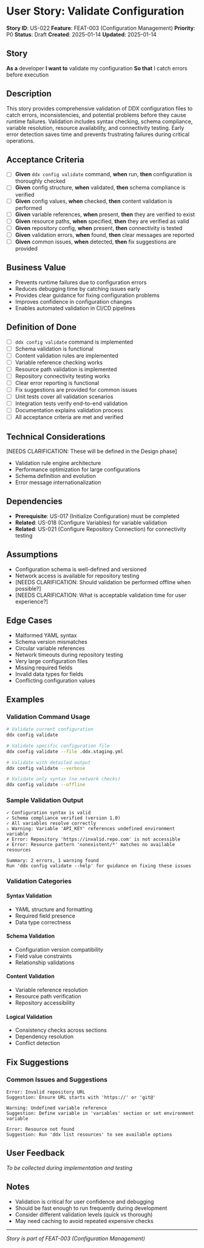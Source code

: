 # User Story: Validate Configuration

**Story ID**: US-022
**Feature**: FEAT-003 (Configuration Management)
**Priority**: P0
**Status**: Draft
**Created**: 2025-01-14
**Updated**: 2025-01-14

## Story
**As a** developer
**I want to** validate my configuration
**So that** I catch errors before execution

## Description
This story provides comprehensive validation of DDX configuration files to catch errors, inconsistencies, and potential problems before they cause runtime failures. Validation includes syntax checking, schema compliance, variable resolution, resource availability, and connectivity testing. Early error detection saves time and prevents frustrating failures during critical operations.

## Acceptance Criteria
- [ ] **Given** `ddx config validate` command, **when** run, **then** configuration is thoroughly checked
- [ ] **Given** config structure, **when** validated, **then** schema compliance is verified
- [ ] **Given** config values, **when** checked, **then** content validation is performed
- [ ] **Given** variable references, **when** present, **then** they are verified to exist
- [ ] **Given** resource paths, **when** specified, **then** they are verified as valid
- [ ] **Given** repository config, **when** present, **then** connectivity is tested
- [ ] **Given** validation errors, **when** found, **then** clear messages are reported
- [ ] **Given** common issues, **when** detected, **then** fix suggestions are provided

## Business Value
- Prevents runtime failures due to configuration errors
- Reduces debugging time by catching issues early
- Provides clear guidance for fixing configuration problems
- Improves confidence in configuration changes
- Enables automated validation in CI/CD pipelines

## Definition of Done
- [ ] `ddx config validate` command is implemented
- [ ] Schema validation is functional
- [ ] Content validation rules are implemented
- [ ] Variable reference checking works
- [ ] Resource path validation is implemented
- [ ] Repository connectivity testing works
- [ ] Clear error reporting is functional
- [ ] Fix suggestions are provided for common issues
- [ ] Unit tests cover all validation scenarios
- [ ] Integration tests verify end-to-end validation
- [ ] Documentation explains validation process
- [ ] All acceptance criteria are met and verified

## Technical Considerations
[NEEDS CLARIFICATION: These will be defined in the Design phase]
- Validation rule engine architecture
- Performance optimization for large configurations
- Schema definition and evolution
- Error message internationalization

## Dependencies
- **Prerequisite**: US-017 (Initialize Configuration) must be completed
- **Related**: US-018 (Configure Variables) for variable validation
- **Related**: US-021 (Configure Repository Connection) for connectivity testing

## Assumptions
- Configuration schema is well-defined and versioned
- Network access is available for repository testing
- [NEEDS CLARIFICATION: Should validation be performed offline when possible?]
- [NEEDS CLARIFICATION: What is acceptable validation time for user experience?]

## Edge Cases
- Malformed YAML syntax
- Schema version mismatches
- Circular variable references
- Network timeouts during repository testing
- Very large configuration files
- Missing required fields
- Invalid data types for fields
- Conflicting configuration values

## Examples

### Validation Command Usage
```bash
# Validate current configuration
ddx config validate

# Validate specific configuration file
ddx config validate --file .ddx.staging.yml

# Validate with detailed output
ddx config validate --verbose

# Validate only syntax (no network checks)
ddx config validate --offline
```

### Sample Validation Output
```
✓ Configuration syntax is valid
✓ Schema compliance verified (version 1.0)
✓ All variables resolve correctly
⚠ Warning: Variable 'API_KEY' references undefined environment variable
✗ Error: Repository 'https://invalid.repo.com' is not accessible
✗ Error: Resource pattern 'nonexistent/*' matches no available resources

Summary: 2 errors, 1 warning found
Run 'ddx config validate --help' for guidance on fixing these issues
```

### Validation Categories

#### Syntax Validation
- YAML structure and formatting
- Required field presence
- Data type correctness

#### Schema Validation
- Configuration version compatibility
- Field value constraints
- Relationship validations

#### Content Validation
- Variable reference resolution
- Resource path verification
- Repository accessibility

#### Logical Validation
- Consistency checks across sections
- Dependency resolution
- Conflict detection

## Fix Suggestions

### Common Issues and Suggestions
```
Error: Invalid repository URL
Suggestion: Ensure URL starts with 'https://' or 'git@'

Warning: Undefined variable reference
Suggestion: Define variable in 'variables' section or set environment variable

Error: Resource not found
Suggestion: Run 'ddx list resources' to see available options
```

## User Feedback
*To be collected during implementation and testing*

## Notes
- Validation is critical for user confidence and debugging
- Should be fast enough to run frequently during development
- Consider different validation levels (quick vs thorough)
- May need caching to avoid repeated expensive checks

---
*Story is part of FEAT-003 (Configuration Management)*